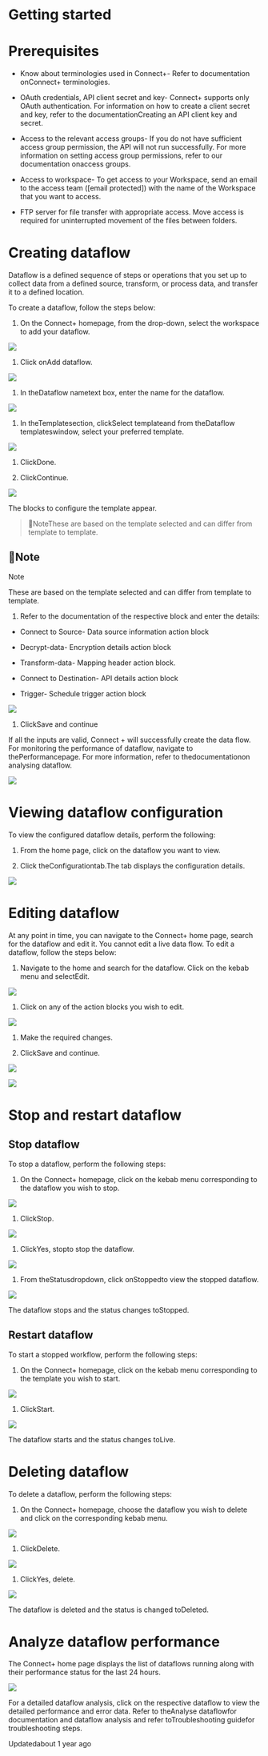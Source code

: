 # Getting started

# Prerequisites

- Know about terminologies used in Connect+-  Refer to documentation onConnect+ terminologies.

- OAuth credentials, API client secret and key- Connect+ supports only OAuth authentication. For information on how to create a client secret and key, refer to the documentationCreating an API client key and secret.

- Access to the relevant access groups- If you do not have sufficient access group permission, the API will not run successfully. For more information on setting access group permissions, refer to our documentation onaccess groups.

- Access to workspace- To get access to your Workspace, send an email to the access team ([email protected]) with the name of the Workspace that you want to access.

- FTP server for file transfer with appropriate access. Move access is required for uninterrupted movement of the files between folders.

# Creating dataflow

Dataflow is a defined sequence of steps or operations that you set up to collect data from a defined source, transform, or process data, and transfer it to a defined location.

To create a dataflow, follow the steps below:

1. On the Connect+ homepage, from the drop-down, select the workspace to add your dataflow.

![](https://files.readme.io/c9677f9-Select_workspace.gif)

1. Click onAdd dataflow.

![](https://files.readme.io/51f4ecb-add.gif)

1. In theDataflow nametext box, enter the name for the dataflow.

![](https://files.readme.io/9da1fae-dataflow_new.gif)

1. In theTemplatesection, clickSelect templateand from theDataflow templateswindow, select your preferred template.

![](https://files.readme.io/71b1087-save.gif)

1. ClickDone.

2. ClickContinue.

![](https://files.readme.io/2188740-Click_continue.gif)

The blocks to configure the template appear.

> 🚧NoteThese are based on the template selected and can differ from template to template.

## 🚧Note

Note

These are based on the template selected and can differ from template to template.

1. Refer to the documentation of the respective block and enter the details:

- Connect to Source- Data source information action block

- Decrypt-data- Encryption details action block

- Transform-data- Mapping header action block.

- Connect to Destination- API details action block

- Trigger- Schedule trigger action block

![](https://files.readme.io/964e6e0-Action_block.png)

1. ClickSave and continue

If all the inputs are valid, Connect + will successfully create the data flow. For monitoring the performance of dataflow, navigate to thePerformancepage. For more information, refer to thedocumentationon analysing dataflow.

![](https://files.readme.io/5329393-success.png)

# Viewing dataflow configuration

To view the configured dataflow details, perform the following:

1. From the home page, click on the dataflow you want to view.

2. Click theConfigurationtab.The tab displays the configuration details.

![](https://files.readme.io/16c05a3-Configuration_tab.png)

# Editing dataflow

At any point in time, you can navigate to the Connect+ home page, search for the dataflow and edit it. You cannot edit a live data flow. To edit a dataflow, follow the steps below:

1. Navigate to the home and search for the dataflow. Click on the kebab menu and selectEdit.

![](https://files.readme.io/6cfcde4-Search.png)

1. Click on any of the action blocks you wish to edit.

![](https://files.readme.io/0332c42-image.png)

1. Make the required changes.

2. ClickSave and continue.

![](https://files.readme.io/97fa140-image.png)

![](https://files.readme.io/20fcf8f-image.png)

# Stop and restart dataflow

## Stop dataflow

To stop a dataflow, perform the following steps:

1. On the Connect+ homepage, click on the kebab menu corresponding to the dataflow you wish to stop.

![](https://files.readme.io/2be9ddc-image.png)

1. ClickStop.

![](https://files.readme.io/9ca3288-image.png)

1. ClickYes, stopto stop the dataflow.

![](https://files.readme.io/ec300b9-image.png)

1. From theStatusdropdown, click onStoppedto view the stopped dataflow.

![](https://files.readme.io/6a85107-image.png)

The dataflow stops and the status changes toStopped.

## Restart dataflow

To start a stopped workflow, perform the following steps:

1. On the Connect+ homepage, click on the kebab menu corresponding to the template you wish to start.

![](https://files.readme.io/76f46ae-image.png)

1. ClickStart.

![](https://files.readme.io/e8e96b2-image.png)

The dataflow starts and the status changes toLive.

# Deleting dataflow

To delete a dataflow, perform the following steps:

1. On the Connect+ homepage, choose the dataflow you wish to delete and click on the corresponding kebab menu.

![](https://files.readme.io/2be9ddc-image.png)

1. ClickDelete.

![](https://files.readme.io/06e094c-image.png)

1. ClickYes, delete.

![](https://files.readme.io/03a98a4-image.png)

The dataflow is deleted and the status is changed toDeleted.

# Analyze dataflow performance

The Connect+ home page displays the list of dataflows running along with their performance status for the last 24 hours.

![](https://files.readme.io/0f44001-Home_page_Connectplus.png)

For a detailed dataflow analysis, click on the respective dataflow to view the detailed performance and error data.  Refer to theAnalyse dataflowfor documentation and dataflow analysis and refer toTroubleshooting guidefor troubleshooting steps.

Updatedabout 1 year ago